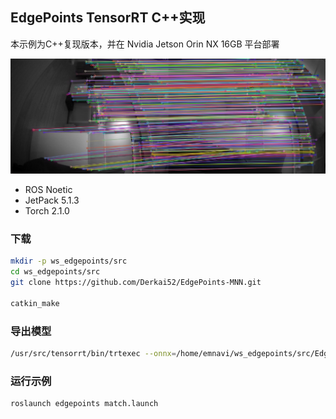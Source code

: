 ## EdgePoints TensorRT C++实现

本示例为C++复现版本，并在 Nvidia Jetson Orin NX 16GB 平台部署

![](./match_result.png)

- ROS Noetic
- JetPack 5.1.3
- Torch 2.1.0

### 下载
```bash
mkdir -p ws_edgepoints/src
cd ws_edgepoints/src
git clone https://github.com/Derkai52/EdgePoints-MNN.git

catkin_make
```

### 导出模型
```bash
/usr/src/tensorrt/bin/trtexec --onnx=/home/emnavi/ws_edgepoints/src/EdgePoints-MNN/model/EdgePoint.onnx --saveEngine=/home/emnavi/ws_edgepoints/src/EdgePoints-MNN/model/EdgePoint.engine
```


### 运行示例
```bash
roslaunch edgepoints match.launch
```
